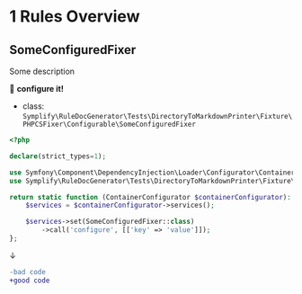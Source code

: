 # 1 Rules Overview

## SomeConfiguredFixer

Some description

:wrench: **configure it!**

- class: `Symplify\RuleDocGenerator\Tests\DirectoryToMarkdownPrinter\Fixture\PHPCSFixer\Configurable\SomeConfiguredFixer`

```php
<?php

declare(strict_types=1);

use Symfony\Component\DependencyInjection\Loader\Configurator\ContainerConfigurator;
use Symplify\RuleDocGenerator\Tests\DirectoryToMarkdownPrinter\Fixture\PHPCSFixer\Configurable\SomeConfiguredFixer;

return static function (ContainerConfigurator $containerConfigurator): void {
    $services = $containerConfigurator->services();

    $services->set(SomeConfiguredFixer::class)
        ->call('configure', [['key' => 'value']]);
};
```

↓

```diff
-bad code
+good code
```

<br>
